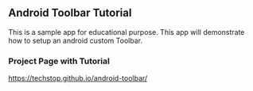 ## Android Toolbar Tutorial

This is a sample app for educational purpose. This app will demonstrate how to setup an android custom Toolbar.

### Project Page with Tutorial

<https://techstop.github.io/android-toolbar/>
